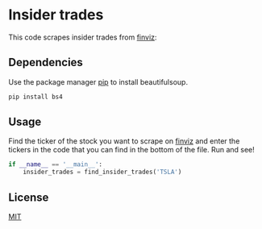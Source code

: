 # Insider trades

This code scrapes insider trades from [finviz](https://finviz.com/):

## Dependencies

Use the package manager [pip](https://pip.pypa.io/en/stable/) to install beautifulsoup.

```bash
pip install bs4
```

## Usage

Find the ticker of the stock you want to scrape on [finviz](https://finviz.com/) and enter the tickers in the code that you can find in the bottom of the file. Run and see!
```python
if __name__ == '__main__':
    insider_trades = find_insider_trades('TSLA')
```
## License
[MIT](https://choosealicense.com/licenses/mit/)

